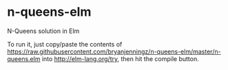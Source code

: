 # n-queens-elm
N-Queens solution in Elm

To run it, just copy/paste the contents of https://raw.githubusercontent.com/bryanjenningz/n-queens-elm/master/n-queens.elm into http://elm-lang.org/try, then hit the compile button.
